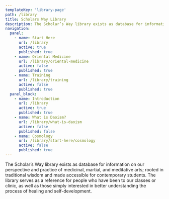 ```yaml
---
templateKey: 'library-page'
path: /library
title: Scholars Way Library
description: The Scholar’s Way library exists as database for information on our perspective and practice of medicinal, martial, and meditative arts (sciences); rooted in traditional wisdom and made accessible for contemporary students.
navigation: 
  panel:
    - name: Start Here
      url: /library
      active: true
      published: true
    - name: Oriental Medicine
      url: /library/oriental-medicine
      active: false
      published: true
    - name: Training
      url: /library/training
      active: false
      published: true
  panel_block:
    - name: Introduction
      url: /library
      active: true
      published: true
    - name: What is Daoism?
      url: /library/what-is-daoism      
      active: false
      published: false
    - name: Cosmology 
      url: /library/start-here/cosmology      
      active: false
      published: true
---
```




The Scholar’s Way library exists as database for information on our perspective and practice of medicinal, martial, and meditative arts; rooted in traditional wisdom and made accessible for contemporary students. The library serves as a reference for people who have been to our classes or clinic, as well as those simply interested in better understanding the process of healing and self-development.